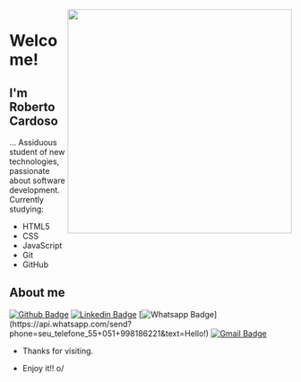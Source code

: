 <img align="right" width="400" height="400" src="https://acegif.com/wp-content/gifs/dancing-rabbit-4.gif">

# Welcome!

## I'm Roberto Cardoso

… Assiduous student of new technologies, passionate about software development. Currently studying:
 * HTML5
 * CSS
 * JavaScript
 * Git
 * GitHub


## About me 
[![Github Badge](https://img.shields.io/badge/-Github-000?style=flat-square&logo=Github&logoColor=white&link=link_do_seu_perfil_no_github)](https://github.com/rscardoso29)
[![Linkedin Badge](https://img.shields.io/badge/-LinkedIn-blue?style=flat-square&logo=Linkedin&logoColor=white&link=https://www.linkedin.com/in/robertosouzacardoso/)](link_do_seu_perfil_no_linkedin)
[![Whatsapp Badge](https://img.shields.io/badge/-Whatsapp-4CA143?style=flat-square&labelColor=4CA143&logo=whatsapp&logoColor=white&link=https://api.whatsapp.com/send?phone=seu_telefone_55+051+998186221&text=Hello!)](https://api.whatsapp.com/send?phone=seu_telefone_55+051+998186221&text=Hello!)
[![Gmail Badge](https://img.shields.io/badge/-Gmail-c14438?style=flat-square&logo=Gmail&logoColor=white&link=mailto:seu_email)](mailto:roberto.cardoso33@gmail.com)

- Thanks for visiting. 

- Enjoy it!! o/
